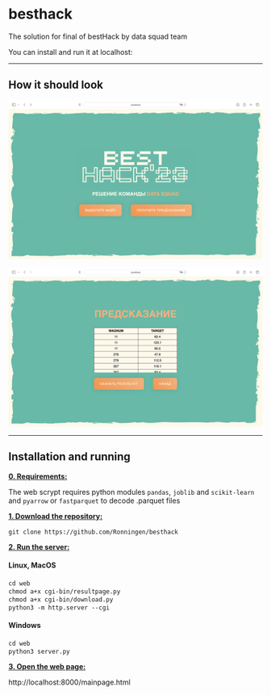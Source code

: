 # besthack

The solution for final of bestHack by data squad team

You can install and run it at localhost:

***

## How it should look


![Alt text](web/media/mainpage.png "mainpage")


![Alt text](web/media/resultpage.png "resultpage")


***

## Installation and running

<ins>**0. Requirements:**</ins>

The web scrypt requires python modules `pandas`, `joblib` and `scikit-learn` and `pyarrow` or `fastparquet` to decode .parquet files

<ins>**1. Download the repository:**</ins>

```
git clone https://github.com/Ronningen/besthack
```

<ins>**2. Run the server:**</ins>

#### Linux, MacOS

```
cd web
chmod a+x cgi-bin/resultpage.py
chmod a+x cgi-bin/download.py
python3 -m http.server --cgi
```

#### Windows

```
cd web
python3 server.py
```

<ins>**3. Open the web page:**</ins>

http://localhost:8000/mainpage.html
